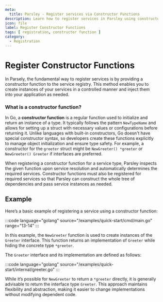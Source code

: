 ```yaml
---
meta:
  title: Parsley - Register services via Constructor Functions
description: Learn how to register services in Parsley using constructor functions. Understand what constructor functions are in Go and how Parsley uses them to automatically resolve and inject dependencies into your application.
icon: file
label: Register Constructor Functions
tags: [ registration, constructor function ]
category:
  - Registration
---
```

# Register Constructor Functions

In Parsely, the fundamental way to register services is by providing a constructor function to the service registry. This method enables you to create instances of your services in a controlled manner and inject them into your application as needed.

### What is a constructor function?

In Go, a **constructor function** is a regular function used to initialize and return an instance of a type. It typically follows the pattern `NewTypeName` and allows for setting up a struct with necessary values or configurations before returning it.  Unlike languages with built-in constructors, Go doesn't have special constructor syntax, so developers create these functions explicitly to manage object initialization and ensure type safety. For example, a constructor for the `greeter` struct might be `NewGreeter() *greeter` or `NewGreeter() Greeter` if interfaces are preferred.

When registering a constructor function for a service type, Parsley inspects the given function upon service resolution and automatically determines the required services. Constructor functions must also be registered for required services so that Parsley can construct the whole tree of dependencies and pass service instances as needed.

## Example

Here’s a basic example of registering a service using a constructor function:

:::code language="golang" source="/examples/quick-start/cmd/main.go" range="13-14" :::

In this example, the `NewGreeter` function is used to create instances of the `Greeter` interface. This function returns an implementation of `Greeter` while hiding the concrete type `*greeter`.

The `Greeter` interface and its implementation are defined as follows:

:::code language="golang" source="/examples/quick-start/internal/greeter.go" :::

While it’s possible for `NewGreeter` to return a `*greeter` directly, it is generally advisable to return the interface type `Greeter`. This approach maintains flexibility and abstraction, making it easier to change implementations without modifying dependent code.